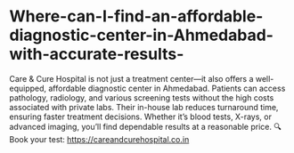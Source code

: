 # Where-can-I-find-an-affordable-diagnostic-center-in-Ahmedabad-with-accurate-results-

Care & Cure Hospital is not just a treatment center—it also offers a well-equipped, affordable diagnostic center in Ahmedabad. Patients can access pathology, radiology, and various screening tests without the high costs associated with private labs. Their in-house lab reduces turnaround time, ensuring faster treatment decisions. Whether it’s blood tests, X-rays, or advanced imaging, you’ll find dependable results at a reasonable price.
🔍 Book your test: https://careandcurehospital.co.in

